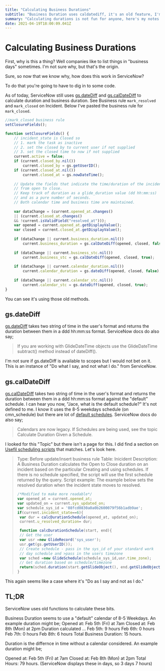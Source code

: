 ```yaml
---
title: "Calculating Business Durations"
subtitle: "Business Duration uses caldatediff, it's an old feature, I'm asked about more than I want"
summary: "Calculating durations is not fun for anyone, here's my notes on how this works"
date: 2021-04-19T18:00:09.041Z
---
```


# Calculating Business Durations

First, why is this a thing?  Well companies like to list things in "business days" sometimes.  I'm not sure why, but that's the origin.


Sure, so now that we know why, how does this work in ServiceNow?


To do that you're going to have to dig in to some code.

As of today, ServiceNow still uses [gs.dateDiff] and [gs.calDateDiff] to calculate duration and business duration.  See Business rule `mark_resolved` and `mark_closed` on Incident.  Below I've pasted the business rule for `mark_closed`.

```js
//mark_closed business rule
setClosureFields();

function setClosureFields() {
	// incident_state is Closed so
	// 1. mark the task as inactive
	// 2. set the closed by to current user if not supplied
	// 3. set the closed time to now if not supplied
	current.active = false;
	if (current.closed_by.nil())
		current.closed_by = gs.getUserID();
	if (current.closed_at.nil())
		current.closed_at = gs.nowDateTime();
	
	// Update the fields that indicate the time/duration of the incident
    // from open to close.
	// Keep track of duration as a glide_duration value (dd hh:mm:ss)
    // and as a pure number of seconds.
	// Both calendar time and business time are maintained.
	
	var dataChange = (current.opened_at.changes() 
    || (current.closed_at.changes() 
    && !current.isValidField("resolved_at")));
	var opened = current.opened_at.getDisplayValue();
	var closed = current.closed_at.getDisplayValue();
	
	if (dataChange || current.business_duration.nil())
		current.business_duration = gs.calDateDiff(opened, closed, false);
	
	if (dataChange || current.business_stc.nil())
		current.business_stc = gs.calDateDiff(opened, closed, true);
	
	if (dataChange || current.calendar_duration.nil())
		current.calendar_duration = gs.dateDiff(opened, closed, false);
	
	if (dataChange || current.calendar_stc.nil())
		current.calendar_stc = gs.dateDiff(opened, closed, true);
}
```

You can see it's using those old methods.

## gs.dateDiff

[gs.dateDiff] takes two string of time in the user's format and returns the duration between them in a ddd hh:mm:ss format.  ServiceNow docs do also say;

> If you are working with GlideDateTime objects use the GlideDateTime subtract() method instead of dateDiff().

I'm not sure if gs.dateDiff is available to scopes but I would not bet on it.  This is an instance of "Do what I say, and not what I do." from ServiceNow.


## gs.calDateDiff

[gs.calDateDiff] takes two string of time in the user's format and returns the duration between them in a ddd hh:mm:ss format against the "default" schedule.  I can hear you now, "Jace, what is the default schedule?"  It's not defined to me.  I know it uses the 8-5 weekdays schedule (on cmn_schedule) but there are lot of [default schedules](https://docs.servicenow.com/bundle/quebec-platform-administration/page/administer/time/reference/r_DefaultSchedules.html). ServiceNow docs do also say;

> Calendars are now legacy. If Schedules are being used, see the topic Calculate Duration Given a Schedule.


I looked for this "Topic" but there isn't a page for this.  I did find a section on [Usefil scheduling scripts](https://docs.servicenow.com/bundle/quebec-application-development/page/script/useful-scripts/concept/c_UsefulSchedulingScripts.html) that matches.  Let's look here.

> Type: Before update/insert business rule
> Table: Inicident
> Description: A Business Duration calculates the Open to Close duration on an incident based on the particular Creating and using schedules. If there is no schedule specified, the script will use the first schedule returned by the query.
> Script example:
> The example below sets the resolved duration when the incident state moves to resolved.
> ```js
> /*Modified to make more readable*/
> var opened_at = current.opened_at;
> var updated_on = current.sys_updated_on;
> var schedule_sys_id = '08fcd0830a0a0b2600079f56b1adb9ae';
> if(current.incident_state==6){
>  var dur = calcDurationSchedule(opened_at, updated_on);
>  current.u_resolved_duration= dur;
> 
>  function calcDurationSchedule(start, end){ 
>  // Get the user   
>  var usr =new GlideRecord('sys_user');
>  usr.get(gs.getUserID());
>  // Create schedule - pass in the sys_id of your standard work 
>  // day schedule and >pass in the users timezone
>  var sched =new GlideSchedule(schedule_sys_id,usr.time_zone);
>  // Get duration based on schedule/timezone 
>  return(sched.duration(start.getGlideObject(), end.getGlideObject()));
> }
> ```

This again seems like a case where it's "Do as I say and not as I do."

## TL;DR

ServiceNow uses old functions to calculate these bits.  

Business Duration seems to use a "default" calendar of 8-5 Weekdays.  An example duration might be;
Opened at: Feb 5th (Fri) at 7am
Closed at: Feb 8th (Mon) at 2pm
Duration calculated ...
Feb 5th: 9 hours
Feb 6th: 0 hours
Feb 7th: 0 hours
Feb 8th: 6 hours
Total Business Duration: 15 hours.

Duration is the differnce in time without a calendar considered. An example duration might be;

Opened at: Feb 5th (Fri) at 7am
Closed at: Feb 8th (Mon) at 2pm
Total Hours: 79 hours. (ServiceNow displays these in days, so 3 days 7 hours)

[gs.dateDiff]: https://developer.servicenow.com/dev.do#!/reference/api/quebec/server_legacy/c_GlideSystemAPI#r_GS-dateDiff_S_S_B
[gs.calDateDiff]: https://developer.servicenow.com/dev.do#!/reference/api/quebec/server_legacy/c_GlideSystemAPI#r_GS-calDateDiff_S_S_B